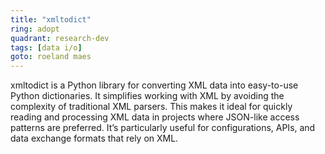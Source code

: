 ```yaml
---
title: "xmltodict"
ring: adopt
quadrant: research-dev
tags: [data i/o]
goto: roeland maes
---
```


xmltodict is a Python library for converting XML data into easy-to-use Python dictionaries. It simplifies working with XML by avoiding the complexity of traditional XML parsers. This makes it ideal for quickly reading and processing XML data in projects where JSON-like access patterns are preferred. It’s particularly useful for configurations, APIs, and data exchange formats that rely on XML.
